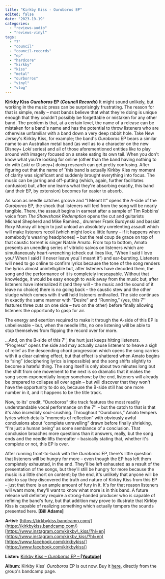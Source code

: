 ```yaml
---
title: "Kirkby Kiss - Ouroboros EP"
edited: false
date: "2023-10-19"
categories:
  - "reviews-audio"
  - "reviews-vinyl"
tags:
  - "7"
  - "council"
  - "council-records"
  - "ep"
  - "hardcore"
  - "kirkby"
  - "kiss"
  - "metal"
  - "ourborros"
  - "vinyl"
  - "vlog"
---
```


**Kirkby Kiss** **_Ouroboros_ EP** **(_Council Records_)** It might sound unlikely, but working in the music press can be surprisingly frustrating. The reason for that is simple, really – most bands believe that what they're doing is unique enough that they couldn't possibly be forgettable or mistaken for any other band. The problem is that, at a certain level, the name of a release can be mistaken for a band's name and has the potential to throw listeners who are otherwise unfamiliar with a band down a very deep rabbit hole. Take New Jersey's Kirkby Kiss, for example; the band's _Ouroboros_ EP bears a similar name to an Australian metal band (as well as to a character on the new Disney+ _Loki_ series) and all of those aforementioned entities like to play around with imagery focused on a snake eating its own tail. When you don't know what you're looking for online (other than the band having nothing to do with _Loki_ or Disney+) doing research can get pretty confusing. After figuring out that the name of ˆthis band is actually Kirkby Kiss my moment of clarity was significant and suddenly brought everything into focus. The music can be jarring and off-putting (which, again, further facilitates confusion) but, after one learns what they're absorbing exactly, this band (and their EP, by extension) becomes far easier to absorb.

As soon as needle catches groove and “I Meant It” opens the A-side of the _Ouroboros_ EP, the shock that listeners will feel from the song will be nearly tangible. There, the assault begins in earnest after a sample of Tim Robbins' voice from _The Shawshank Redemption_ opens the cut and guitarists Michael Shepherd and Mike Ramirez., drummer Frank Burdynski and bassist Roxy Murray all begin to just unload an absolutely unrelenting assault which will make listeners recoil (which might look a little funny – if it happens when somebody's wearing headphones) – but the real coup de grace on top of that caustic torrent is singer Natale Amato. From top to bottom, Amato presents an unending series of vitriolic salvos on listeners which are simultaneously heart-wrenching (check out lines like, “When I said I love you/ When I said I'll never leave you/ I meant it”) and ear-bursting. Listeners will need to go online to confirm lyrics because the tone of the song renders the lyrics almost unintelligible but, after listeners have decoded them, the song and the performance of it is completely inescapable. Without that knowledge, it would be easy enough to walk away from the music but, after listeners have internalized it (and they will – the music and the sound of it leave no choice) there is no going back – the caustic stew and the other sludge which comes with it will hold listeners enthralled. The side continues in exactly the same manner with “Desire” and “Running,” (yes, this 7'' features three cuts on one side – two on the other) before finally allowing listeners the opportunity to gasp for air.

The energy and exertion required to make it through the A-side of this EP is unbelievable – but, when the needle lifts, no one listening will be able to stop themselves from flipping the record over for more.

...And, on the B-side of this 7'', the hurt just keeps hitting listeners. “Progress” opens the side and may actually cause listeners to heave a sigh of relief as the descending chord progression which opens the song carries with it a clear calming effect, but that effect is shattered when Amato begins to “sing” (deciphering lyrics is impossible) and the song shifts slightly to become a hateful thing. The song itself is only about two minutes long but the shift from one movement to the next is so dramatic that it makes the song seem exponentially longer somehow; by the end, listeners will already be prepared to collapse all over again – but will discover that they won't have the opportunity to do so, because the B-side still has one more number in it, and it happens to be the title track.

Now, to its' credit, “Ouroboros” title track features the most readily understandable vocal performance on the 7'' – but the catch to that is that it's also incredibly soul-crushing. Throughout “Ouroboros,” Amato tempers lyrics which details “moments of reflection” with obviously awful conclusions about “complete unravelling” drawn before finally shrieking, “I'm just a human being” as some semblance of a conclusion. That conclusion broaches more questions than it answers, really, but the song ends and the needle lifts thereafter – basically stating that, whether it's complete or not, this EP is over.

After running front-to-back with the _Ouroboros_ EP, there's little question that listeners will be hungry for more – even though the EP has left them completely exhausted, in the end. They'll be left exhausted as a result of the presentation of the songs, but they'll still be hungry for more because the music is a little short on content; by the end, it's unlikely that anyone will be able to say they discovered the truth and nature of Kirkby Kiss from this EP – just that there is an ample amount of fury in it. It's for that reason listeners will want more; they'll want to know what more is in this band. A future release will definitely require a strong-handed producer who is capable of refining the band's fury, but that addition may prove to illustrate that Kirkby Kiss is capable of realizing something which actually tempers the sounds presented here. **\[Bill Adams\]**

**Artist:** [https://kirkbykiss.bandcamp.com/](https://kirkbykiss.bandcamp.com/) [https://www.instagram.com/kirkby\_kiss/?hl=en](https://www.instagram.com/kirkby_kiss/?hl=en) [https://www.facebook.com/kirkbykiss/](https://www.facebook.com/kirkbykiss/)

**Listen:** [Kirkby Kiss – _Ouroboros_ EP – **\[Youtube\]**](https://www.youtube.com/watch?v=1CXwNzKXS6U&list=OLAK5uy_kpoIFy5T7PowLYZRY5arq3EO4zffD8haI&index=4)

**Album:** Kirkby Kiss' _Ouroboros_ EP is out now. Buy it [here](https://kirkbykiss.bandcamp.com/), directly from the group's bandcamp page.

